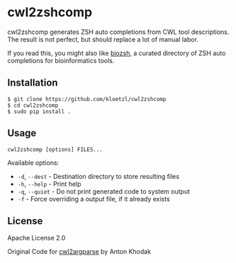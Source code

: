 # cwl2zshcomp

cwl2zshcomp generates ZSH auto completions from CWL tool descriptions. The result is not perfect, but should replace a lot of manual labor.

If you read this, you might also like [biozsh](https://github.com/kloetzl/bioszsh), a curated directory of ZSH auto completions for bioinformatics tools.

## Installation

    $ git clone https://github.com/kloetzl/cwl2zshcomp
    $ cd cwl2zshcomp
    $ sudo pip install .
  
## Usage

    cwl2zshcomp [options] FILES...
    
Available options:
* `-d`, `--dest` - Destination directory to store resulting files
* `-h`, `--help` - Print help
* `-q`, `--quiet` - Do not print generated code to system output
* `-f` - Force overriding a output file, if it already exists


## License

Apache License 2.0

Original Code for [cwl2argparse](https://github.com/common-workflow-language/cwl2argparse) by Anton Khodak
